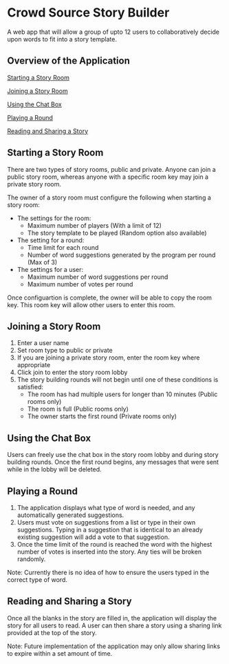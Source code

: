 # Crowd Source Story Builder
A web app that will allow a group of upto 12 users to collaboratively decide upon words to fit into a story template.

## Overview of the Application

[Starting a Story Room](starting-a-story-room)

[Joining a Story Room](joining-a-story-room)

[Using the Chat Box](using-the-chat-box)

[Playing a Round](playing-a-round)

[Reading and Sharing a Story](reading-and-sharing-a-story)

## Starting a Story Room
There are two types of story rooms, public and private. Anyone can join a public story room, whereas anyone with a specific room key may join a private story room.

The owner of a story room must configure the following when starting a story room:
- The settings for the room:
    - Maximum number of players (With a limit of 12)
    - The story template to be played (Random option also available)
- The setting for a round:
    - Time limit for each round
    - Number of word suggestions generated by the program per round (Max of 3)
- The settings for a user:
    - Maximum number of word suggestions per round
    - Maximum number of votes per round

Once configuartion is complete, the owner will be able to copy the room key. This room key will allow other users to enter this room.

## Joining a Story Room
1. Enter a user name
2. Set room type to public or private
3. If you are joining a private story room, enter the room key where appropriate
4. Click join to enter the story room lobby
5. The story building rounds will not begin until one of these conditions is satisfied:
    - The room has had multiple users for longer than 10 minutes (Public rooms only)
    - The room is full (Public rooms only)
    - The owner starts the first round (Private rooms only)

## Using the Chat Box
Users can freely use the chat box in the story room lobby and during story building rounds. Once the first round begins, any messages that were sent while in the lobby will be deleted.

## Playing a Round
1. The application displays what type of word is needed, and any automatically generated suggestions.
2. Users must vote on suggestions from a list or type in their own suggestions. Typing in a suggestion that is identical to an already existing suggestion will add a vote to that suggestion.
3. Once the time limit of the round is reached the word with the highest number of votes is inserted into the story. Any ties will be broken randomly.

Note: Currently there is no idea of how to ensure the users typed in the correct type of word.

## Reading and Sharing a Story
Once all the blanks in the story are filled in, the application will display the story for all users to read. A user can then share a story using a sharing link provided at the top of the story.

Note: Future implementation of the application may only allow sharing links to expire within a set amount of time.

